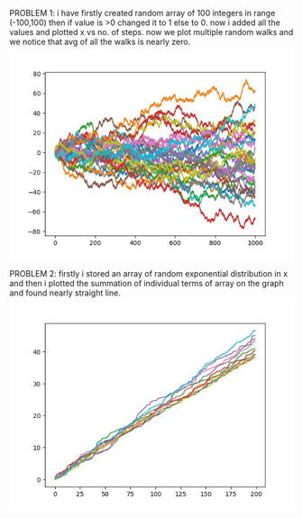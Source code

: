 PROBLEM 1:
i have firstly created random array of 100 integers in range (-100,100) then if value is >0 changed it to 1 else to 0.
now i added all the values and plotted x vs no. of steps.
now we plot multiple random walks and we notice that avg of all the walks is nearly zero.
![Image of multiple random paths whose mean comes out to be nearly zero](fig1.jpg)

PROBLEM 2:
firstly i stored an array of random  exponential distribution in x and then i plotted the summation of individual terms of array on the graph and found nearly straight line.
![Image of the poission process with random exponential distribution](fig2.jpg)
